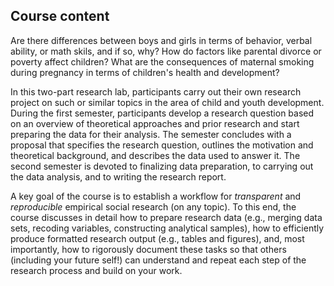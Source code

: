 
## Course content
Are there differences between boys and girls in terms of behavior, verbal ability, or math skils, and if so, why? How do factors like parental divorce or poverty affect children? What are the consequences of maternal smoking during pregnancy in terms of children's health and development?

In this two-part research lab, participants carry out their own research project on such or similar topics in the area of child and youth development. During the first semester, participants develop a research question based on an overview of theoretical approaches and prior research and start preparing the data for their analysis. The semester concludes with a proposal that specifies the research question, outlines the motivation and theoretical background, and describes the data used to answer it. The second semester is devoted to finalizing data preparation, to carrying out the data analysis, and to writing the research report.

A key goal of the course is to establish a workflow for *transparent* and *reproducible* empirical social research (on any topic). To this end, the course discusses in detail how to prepare research data (e.g., merging data sets, recoding variables, constructing analytical samples), how to efficiently produce formatted research output (e.g., tables and figures), and, most importantly, how to rigorously document these tasks so that others (including your future self!) can understand and repeat each step of the research process and build on your work. 
